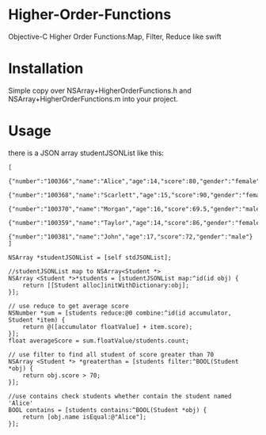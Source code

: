 # Higher-Order-Functions
Objective-C Higher Order Functions:Map, Filter, Reduce like swift 

# Installation

Simple copy over NSArray+HigherOrderFunctions.h and NSArray+HigherOrderFunctions.m into your project.

# Usage

there is a JSON array studentJSONList like this: 
``` objc
[
    {"number":"100366","name":"Alice","age":14,"score":80,"gender":"female"},
    {"number":"100368","name":"Scarlett","age":15,"score":90,"gender":"female"},
    {"number":"100370","name":"Morgan","age":16,"score":69.5,"gender":"male"},
    {"number":"100359","name":"Taylor","age":14,"score":86,"gender":"female"},
    {"number":"100381","name":"John","age":17,"score":72,"gender":"male"}
]

NSArray *studentJSONList = [self stdJSONList];

//studentJSONList map to NSArray<Student *>
NSArray <Student *>*students = [studentJSONList map:^id(id obj) {
    return [[Student alloc]initWithDictionary:obj];
}];

// use reduce to get average score
NSNumber *sum = [students reduce:@0 combine:^id(id accumulator, Student *item) {
    return @([accumulator floatValue] + item.score);
}];
float averageScore = sum.floatValue/students.count;

// use filter to find all student of score greater than 70
NSArray <Student *> *greaterthan = [students filter:^BOOL(Student *obj) {
    return obj.score > 70;
}];

//use contains check students whether contain the student named 'Alice'
BOOL contains = [students contains:^BOOL(Student *obj) {
    return [obj.name isEqual:@"Alice"];
}];
```

 
